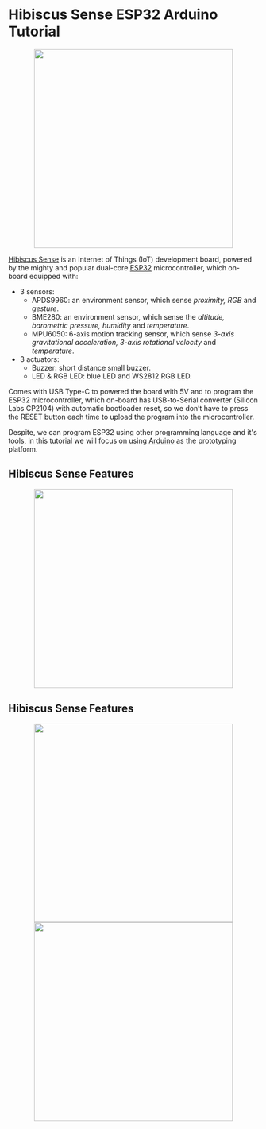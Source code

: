 # Hibiscus Sense ESP32 Arduino Tutorial

<p align="center"><a href="https://myduino.com/product/myd-036/" target="_blank"><img src="https://github.com/myinvent/hibiscus-sense/raw/main/references/hibiscus-sense.png" width="400"></a></p>

[Hibiscus Sense](https://myduino.com/product/myd-036/) is an Internet of Things (IoT) development board, powered by the mighty and popular dual-core [ESP32](https://www.espressif.com/en/products/socs/esp32) microcontroller, which on-board equipped with:
- 3 sensors:
  - APDS9960: an environment sensor, which sense *proximity, RGB* and *gesture*.
  - BME280: an environment sensor, which sense the *altitude, barometric pressure, humidity* and *temperature*.
  - MPU6050: 6-axis motion tracking sensor, which sense *3-axis gravitational acceleration, 3-axis rotational velocity* and *temperature*.
- 3 actuators:
  - Buzzer: short distance small buzzer.
  - LED & RGB LED: blue LED and WS2812 RGB LED.

Comes with USB Type-C to powered the board with 5V and to program the ESP32 microcontroller, which on-board has USB-to-Serial converter (Silicon Labs CP2104) with automatic bootloader reset, so we don’t have to press the RESET button each time to upload the program into the microcontroller.

Despite, we can program ESP32 using other programming language and it's tools, in this tutorial we will focus on using [Arduino](https://www.arduino.cc/) as the prototyping platform.

## Hibiscus Sense Features

<p align="center"><img src="https://github.com/myinvent/hibiscus-sense/raw/main/references/hibiscus-sense-features.png" width="400"></a></p>

## Hibiscus Sense Features

<p align="center"><img src="https://github.com/myinvent/hibiscus-sense/raw/main/references/hibiscus-sense-pinout.png" width="400"></a><img src="https://github.com/myinvent/hibiscus-sense/raw/main/references/hibiscus-sense-precaution.png" width="400"></a></p>